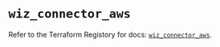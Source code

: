 # `wiz_connector_aws`

Refer to the Terraform Registory for docs: [`wiz_connector_aws`](https://registry.terraform.io/providers/rhizo-co/wiz/1.1.6/docs/resources/connector_aws).
